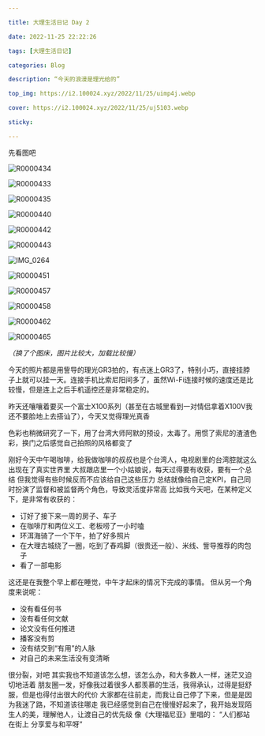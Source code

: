 ```yaml
---

title: 大理生活日记 Day 2

date: 2022-11-25 22:22:26

tags: [大理生活日记]

categories: Blog

description: “今天的浪漫是理光给的” 

top_img: https://i2.100024.xyz/2022/11/25/uimp4j.webp

cover: https://i2.100024.xyz/2022/11/25/uj5103.webp

sticky: 

---
```


先看图吧

![R0000434](https://i2.100024.xyz/2022/11/25/uh15o3.webp)

![R0000433](https://i2.100024.xyz/2022/11/25/uimp4j.webp)

![R0000435](https://i2.100024.xyz/2022/11/25/uipnha.webp)

![R0000440](https://i2.100024.xyz/2022/11/25/uisw9d.webp)

![R0000442](https://i2.100024.xyz/2022/11/25/uj5103.webp)

![R0000443](https://i2.100024.xyz/2022/11/25/uj9tw3.webp)

![IMG_0264](https://i2.100024.xyz/2022/11/25/ujdv6k.webp)

![R0000451](https://i2.100024.xyz/2022/11/25/ujpgxe.webp)

![R0000457](https://i2.100024.xyz/2022/11/25/ujsuil.webp)

![R0000458](https://i2.100024.xyz/2022/11/25/ujx1n1.webp)

![R0000462](https://i2.100024.xyz/2022/11/25/uk0bax.webp)

![R0000465](https://i2.100024.xyz/2022/11/25/ukdvfc.webp)


*（换了个图床，图片比较大，加载比较慢）*


今天的照片都是用訾导的理光GR3拍的，有点迷上GR3了，特别小巧，直接挂脖子上就可以挂一天。连接手机比索尼阳间多了，虽然Wi-Fi连接时候的速度还是比较慢，但是连上之后手机遥控还是非常稳定的。

昨天还嚷嚷着要买一个富士X100系列（甚至在古城里看到一对情侣拿着X100V我还不要脸地上去搭讪了），今天又觉得理光真香

色彩也稍微研究了一下，用了台湾大师阿默的预设，太毒了。用惯了索尼的渣渣色彩，换门之后感觉自己拍照的风格都变了

刚好今天中午喝咖啡，给我做咖啡的叔叔也是个台湾人，电视剧里的台湾腔就这么出现在了真实世界里
大叔跟店里一个小姑娘说，每天过得要有收获，要有一个总结
但我觉得有些时候反而不应该给自己这些压力
总结就像给自己定KPI，自己同时扮演了监督和被监督两个角色，导致灵活度非常高
比如我今天吧，在某种定义下，是非常有收获的：
- 订好了接下来一周的房子、车子
- 在咖啡厅和两位义工、老板唠了一小时嗑
- 环洱海骑了一个下午，拍了好多照片
- 在大理古城绕了一圈，吃到了舂鸡脚（很贵还一般）、米线、訾导推荐的肉包子
- 看了一部电影

这还是在我整个早上都在睡觉，中午才起床的情况下完成的事情。
但从另一个角度来说呢：
- 没有看任何书
- 没有看任何文献
- 论文没有任何推进
- 播客没有剪
- 没有结交到“有用”的人脉
- 对自己的未来生活没有变清晰

很分裂，对吧
其实我也不知道该怎么想，该怎么办，和大多数人一样，迷茫又迫切地活着
朋友圈一发，好像我过着很多人都羡慕的生活，我得承认，过得是挺舒服，但是也得付出很大的代价
大家都在往前走，而我让自己停了下来，但是是因为我迷了路，不知道该往哪走
我已经感觉到自己在慢慢好起来了，我开始发现陌生人的美，理解他人，让渡自己的优先级
像《大理福尼亚》里唱的：
“人们都站在街上 分享爱与和平呀”